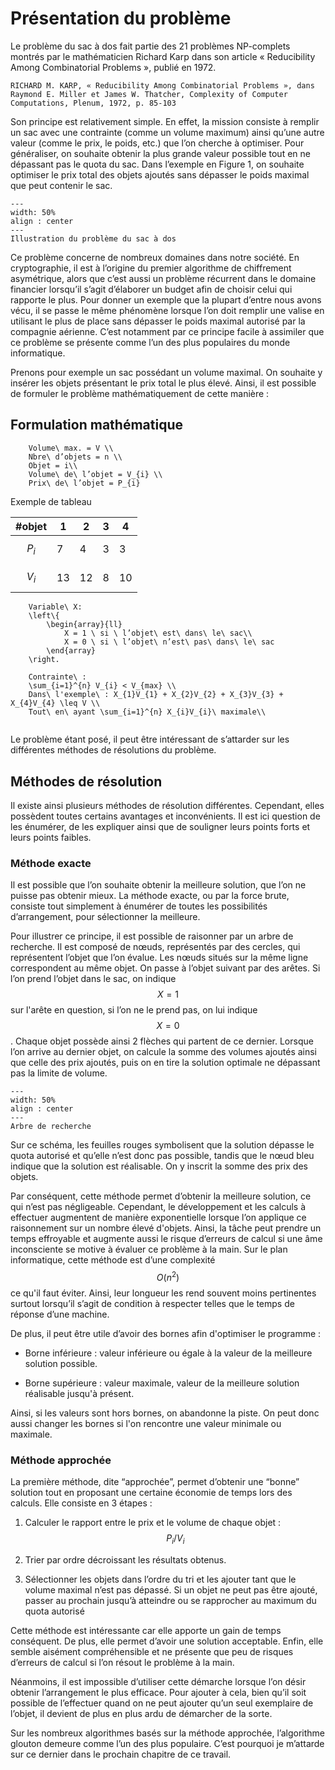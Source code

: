 # Présentation du problème 

Le problème du sac à dos fait partie des 21 problèmes NP-complets montrés par le mathématicien Richard Karp dans son article « Reducibility Among Combinatorial Problems », publié en 1972.
```{bibliography} references.bib
RICHARD M. KARP, « Reducibility Among Combinatorial Problems », dans Raymond E. Miller et James W. Thatcher, Complexity of Computer Computations, Plenum, 1972, p. 85-103
``` 
Son principe est relativement simple. En effet, la mission consiste à remplir un sac avec une contrainte (comme un volume maximum) ainsi qu’une autre valeur (comme le prix, le poids, etc.) que l’on cherche à optimiser. Pour généraliser, on souhaite obtenir la plus grande valeur possible tout en ne dépassant pas le quota du sac. Dans l’exemple en Figure 1, on souhaite optimiser le prix total des objets ajoutés sans dépasser le poids maximal que peut contenir le sac. 

```{figure} figures/ill_pdsd.jpg
---
width: 50%
align : center
---
Illustration du problème du sac à dos
```

Ce problème concerne de nombreux domaines dans notre société. En cryptographie, il est à l’origine du premier algorithme de chiffrement asymétrique, alors que c’est aussi un problème récurrent dans le domaine financier lorsqu’il s’agit d’élaborer un budget afin de choisir celui qui rapporte le plus. Pour donner un exemple que la plupart d’entre nous avons vécu, il se passe le même phénomène lorsque l’on doit remplir une valise en utilisant le plus de place sans dépasser le poids maximal autorisé par la compagnie aérienne. C’est notamment par ce principe facile à assimiler que ce problème se présente comme l’un des plus populaires du monde informatique. 

Prenons pour exemple un sac possédant un volume maximal. On souhaite y insérer les objets présentant le prix total le plus élevé. Ainsi, il est possible de formuler le problème mathématiquement de cette manière : 

## Formulation mathématique 


```{math}
    Volume\ max. = V \\
    Nbre\ d’objets = n \\ 
    Objet = i\\
    Volume\ de\ l’objet = V_{i} \\
    Prix\ de\ l’objet = P_{i}
```

Exemple de tableau 

| #objet | 1 | 2 | 3 | 4 |
| --- | --- | --- | --- | --- |
| $$P_{i}$$ | 7 | 4 | 3 | 3 |
| $$V_{i}$$ | 13 | 12 | 8 | 10 |

```{math}
    Variable\ X:
    \left\{
        \begin{array}{ll}
            X = 1 \ si \ l’objet\ est\ dans\ le\ sac\\
            X = 0 \ si \ l’objet\ n’est\ pas\ dans\ le\ sac
        \end{array}
    \right.
```

```{math}
    Contrainte\ : 
    \sum_{i=1}^{n} V_{i} < V_{max} \\
    Dans\ l'exemple\ : X_{1}V_{1} + X_{2}V_{2} + X_{3}V_{3} + X_{4}V_{4} \leq V \\
    Tout\ en\ ayant \sum_{i=1}^{n} X_{i}V_{i}\ maximale\\
    
```  

Le problème étant posé, il peut être intéressant de s’attarder sur les différentes méthodes de résolutions du problème. 

## Méthodes de résolution
Il existe ainsi plusieurs méthodes de résolution différentes. Cependant, elles possèdent toutes certains avantages et inconvénients. Il est ici question de les énumérer, de les expliquer ainsi que de souligner leurs points forts et leurs points faibles. 
### Méthode exacte
Il est possible que l’on souhaite obtenir la meilleure solution, que l’on ne puisse pas obtenir mieux. La méthode exacte, ou par la force brute, consiste tout simplement à énumérer de toutes les possibilités d’arrangement, pour sélectionner la meilleure. 

Pour illustrer ce principe, il est possible de raisonner par un arbre de recherche. Il est composé de nœuds, représentés par des cercles, qui représentent l’objet que l’on évalue. Les nœuds situés sur la même ligne correspondent au même objet. On passe à l’objet suivant par des arêtes. Si l’on prend l’objet dans le sac, on indique $$X = 1$$ sur l'arête en question, si l’on ne le prend pas, on lui indique $$X=0$$. Chaque objet possède ainsi 2 flèches qui partent de ce dernier. Lorsque l’on arrive au dernier objet, on calcule la somme des volumes ajoutés ainsi que celle des prix ajoutés, puis on en tire la solution optimale ne dépassant pas la limite de volume. 
```{figure} figures/arbre_rech.jpg
---
width: 50%
align : center
---
Arbre de recherche
```

Sur ce schéma, les feuilles rouges symbolisent que la solution dépasse le quota autorisé et qu’elle n’est donc pas possible, tandis que le nœud bleu indique que la solution est réalisable. On y inscrit la somme des prix des objets. 

Par conséquent, cette méthode permet d’obtenir la meilleure solution, ce qui n’est pas négligeable. Cependant, le développement et les calculs à effectuer augmentent de manière exponentielle lorsque l’on applique ce raisonnement sur un nombre élevé d'objets. Ainsi, la tâche peut prendre un temps effroyable et augmente aussi le risque d’erreurs de calcul si une âme inconsciente se motive à évaluer ce problème à la main. Sur le plan informatique, cette méthode est d’une complexité $$O(n^2)$$ ce qu'il faut éviter. Ainsi, leur longueur les rend souvent moins pertinentes surtout lorsqu’il s’agit de condition à respecter telles que le temps de réponse d’une machine. 

De plus, il peut être utile d’avoir des bornes afin d'optimiser le programme : 

- Borne inférieure : valeur inférieure ou égale à la valeur de la meilleure solution possible. 

- Borne supérieure : valeur maximale, valeur de la meilleure solution réalisable jusqu'à présent.

Ainsi, si les valeurs sont hors bornes, on abandonne la piste. On peut donc aussi changer les bornes si l'on rencontre une valeur minimale ou maximale.

### Méthode approchée
La première méthode, dite “approchée”, permet d’obtenir une “bonne” solution tout en proposant une certaine économie de temps lors des calculs. Elle consiste en 3 étapes : 

1) Calculer le rapport entre le prix et le volume de chaque objet : $$P_{i} /V_{i}$$ 

2) Trier par ordre décroissant les résultats obtenus. 

3) Sélectionner les objets dans l’ordre du tri et les ajouter tant que le volume maximal n’est pas dépassé. Si un objet ne peut pas être ajouté, passer au prochain jusqu’à atteindre ou se rapprocher au maximum du quota autorisé 

Cette méthode est intéressante car elle apporte un gain de temps conséquent. De plus, elle permet d’avoir une solution acceptable. Enfin, elle semble aisément compréhensible et ne présente que peu de risques d’erreurs de calcul si l’on résout le problème à la main. 

Néanmoins, il est impossible d’utiliser cette démarche lorsque l’on désir obtenir l’arrangement le plus efficace. Pour ajouter à cela, bien qu’il soit possible de l’effectuer quand on ne peut ajouter qu’un seul exemplaire de l’objet, il devient de plus en plus ardu de démarcher de la sorte. 

Sur les nombreux algorithmes basés sur la méthode approchée, l’algorithme glouton demeure comme l’un des plus populaire. C’est pourquoi je m’attarde sur ce dernier dans le prochain chapitre de ce travail. 